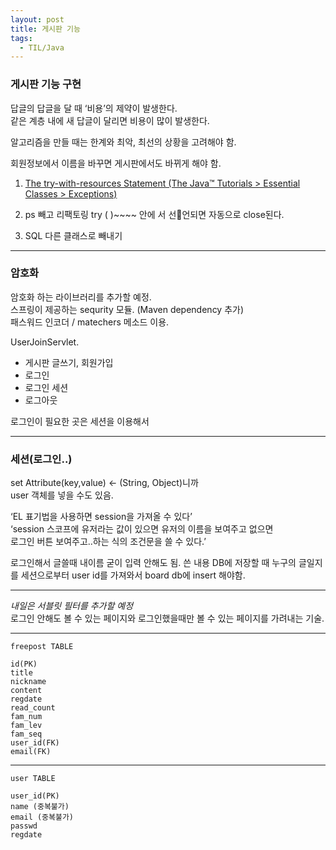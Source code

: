 ```yaml
---
layout: post
title: 게시판 기능 
tags:
  - TIL/Java
---
```

### 게시판 기능 구현

답글의 답글을 달 때 ‘비용’의 제약이 발생한다.  
같은 계층 내에 새 답글이 달리면 비용이 많이 발생한다.  

알고리즘을 만들 때는 한계와 최악, 최선의 상황을 고려해야 함.  

회원정보에서 이름을 바꾸면 게시판에서도 바뀌게 해야 함.  


1. [The try-with-resources Statement  (The Java™ Tutorials > Essential Classes > Exceptions)](https://docs.oracle.com/javase/tutorial/essential/exceptions/tryResourceClose.html)

2. ps 빼고 리팩토링
try ( )~~~~ 안에 서 선언되면 자동으로 close된다.

3. SQL 다른 클래스로 빼내기

---

### 암호화 
암호화 하는 라이브러리를 추가할 예정.  
스프링이 제공하는 sequrity 모듈. (Maven dependency 추가)  
패스워드 인코더 / matechers 메소드 이용.  

UserJoinServlet.

* 게시판 글쓰기, 회원가입 
* 로그인 
* 로그인 세션
* 로그아웃

로그인이 필요한 곳은 세션을 이용해서 


---

### 세션(로그인..)
set Attribute(key,value) <- (String, Object)니까  
user 객체를 넣을 수도 있음.

‘EL 표기법을 사용하면 session을 가져올 수 있다’  
‘session 스코프에 유저라는 값이 있으면 유저의 이름을 보여주고 없으면  
로그인 버튼 보여주고..하는 식의 조건문을 쓸 수 있다.’


로그인해서 글쓸때 내이름 굳이 입력 안해도 됨.
쓴 내용 DB에 저장할 때 누구의 글일지를 세션으로부터 user id를 가져와서 board db에 insert 해야함.

---

*내일은 서블릿 필터를 추가할 예정*  
로그인 안해도 볼 수 있는 페이지와 로그인했을때만 볼 수 있는 페이지를 가려내는 기술.

---
```
freepost TABLE

id(PK)
title
nickname
content
regdate
read_count
fam_num
fam_lev
fam_seq
user_id(FK)
email(FK)
```
---
```
user TABLE

user_id(PK)
name (중복불가)
email (중복불가)
passwd
regdate
```
